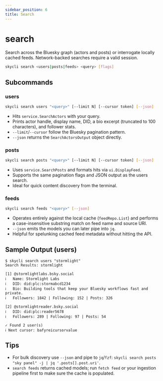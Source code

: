 ```yaml
---
sidebar_position: 6
title: Search
---
```


# search

Search across the Bluesky graph (actors and posts) or interrogate locally cached feeds. Network-backed searches require a valid session.

```bash
skycli search <users|posts|feeds> <query> [flags]
```

## Subcommands

### users

```bash
skycli search users "<query>" [--limit N] [--cursor token] [--json]
```

- Hits `service.SearchActors` with your query.
- Prints actor handle, display name, DID, a bio excerpt (truncated to 100 characters), and follower stats.
- `--limit`/`--cursor` follow the Bluesky pagination pattern.
- `--json` returns the `SearchActorsOutput` object directly.

### posts

```bash
skycli search posts "<query>" [--limit N] [--cursor token] [--json]
```

- Uses `service.SearchPosts` and formats hits via `ui.DisplayFeed`.
- Supports the same pagination flags and JSON output as the users search.
- Ideal for quick content discovery from the terminal.

### feeds

```bash
skycli search feeds "<query>" [--json]
```

- Operates entirely against the local cache (`feedRepo.List`) and performs a case-insensitive substring match on feed name and source URI.
- `--json` emits the models you can later pipe into `jq`.
- Helpful for spelunking cached feed metadata without hitting the API.

## Sample Output (users)

```text
$ skycli search users "stormlight"
Search Results: stormlight

[1] @stormlightlabs.bsky.social
ℹ   Name: Stormlight Labs
ℹ   DID: did:plc:stormabcd1234
ℹ   Bio: Building tools that keep your Bluesky workflows fast and private.
ℹ   Followers: 1842 | Following: 152 | Posts: 326

[2] @stormlightreader.bsky.social
ℹ   DID: did:plc:reader5678
ℹ   Followers: 289 | Following: 97 | Posts: 54

✓ Found 2 user(s)
ℹ Next cursor: bafyreicursorvalue
```

## Tips

- For bulk discovery use `--json` and pipe to `jq`/`fzf`:
  `skycli search posts "sky panel" -j | jq '.posts[].post.uri'`.
- `search feeds` returns cached models; run `fetch feed` or your ingestion pipeline first to make sure the cache is populated.
